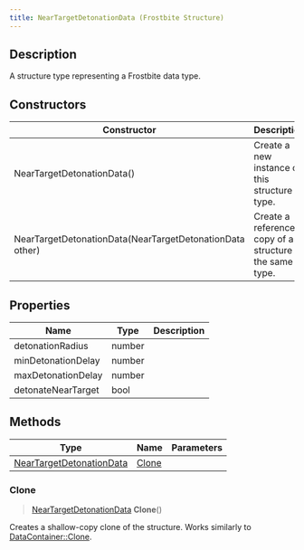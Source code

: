 ```yaml
---
title: NearTargetDetonationData (Frostbite Structure)
---
```

## Description

A structure type representing a Frostbite data type.

## Constructors

| Constructor                                              | Description                                              |
| -------------------------------------------------------- | -------------------------------------------------------- |
| NearTargetDetonationData()                               | Create a new instance of this structure type.            |
| NearTargetDetonationData(NearTargetDetonationData other) | Create a reference copy of a structure of the same type. |

## Properties

| Name               | Type   | Description |
| ------------------ | ------ | ----------- |
| detonationRadius   | number |             |
| minDetonationDelay | number |             |
| maxDetonationDelay | number |             |
| detonateNearTarget | bool   |             |

## Methods

| Type                                                 | Name            | Parameters |
| ---------------------------------------------------- | --------------- | ---------- |
| [NearTargetDetonationData](NearTargetDetonationData) | [Clone](#clone) |            |

### Clone

> [NearTargetDetonationData](NearTargetDetonationData) **Clone**()

Creates a shallow-copy clone of the structure. Works similarly to [DataContainer::Clone](/vext/ref/cls/shr/datacontainer#clone).
